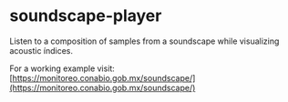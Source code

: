 # soundscape-player

Listen to a composition of samples from a soundscape while visualizing acoustic índices.

For a working example visit: [https://monitoreo.conabio.gob.mx/soundscape/](https://monitoreo.conabio.gob.mx/soundscape/)
